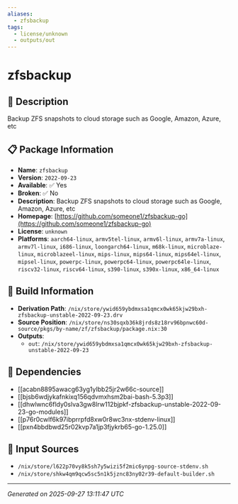 ```yaml
---
aliases:
  - zfsbackup
tags:
  - license/unknown
  - outputs/out
---
```


# zfsbackup

## 📝 Description

Backup ZFS snapshots to cloud storage such as Google, Amazon, Azure, etc

## 📋 Package Information

- **Name**: `zfsbackup`
- **Version**: `2022-09-23`
- **Available**: ✅ Yes
- **Broken**: ✅ No
- **Description**: Backup ZFS snapshots to cloud storage such as Google, Amazon, Azure, etc
- **Homepage**: [https://github.com/someone1/zfsbackup-go](https://github.com/someone1/zfsbackup-go)
- **License**: `unknown`
- **Platforms**: `aarch64-linux`, `armv5tel-linux`, `armv6l-linux`, `armv7a-linux`, `armv7l-linux`, `i686-linux`, `loongarch64-linux`, `m68k-linux`, `microblaze-linux`, `microblazeel-linux`, `mips-linux`, `mips64-linux`, `mips64el-linux`, `mipsel-linux`, `powerpc-linux`, `powerpc64-linux`, `powerpc64le-linux`, `riscv32-linux`, `riscv64-linux`, `s390-linux`, `s390x-linux`, `x86_64-linux`

## 🔧 Build Information

- **Derivation Path**: `/nix/store/ywid659ybdmxsa1qmcx0wk65kjw29bxh-zfsbackup-unstable-2022-09-23.drv`
- **Source Position**: `/nix/store/ns30sqxb36k8jrds8z18rv96bpnwc60d-source/pkgs/by-name/zf/zfsbackup/package.nix:30`
- **Outputs**:
  - `out`:  `/nix/store/ywid659ybdmxsa1qmcx0wk65kjw29bxh-zfsbackup-unstable-2022-09-23`

## 🔗 Dependencies

- [[acabn8895awacg63yg1ylbb25jr2w66c-source]]
- [[bjsb6wdjykafnkixq156qdvmxhsm2bai-bash-5.3p3]]
- [[dhwlwnc6fldy0slva3gw8lrw112bjpkf-zfsbackup-unstable-2022-09-23-go-modules]]
- [[p76r0cwlf6k97ibprrpfd8xw0r8wc3nx-stdenv-linux]]
- [[pxn4bbdbwd25r02kvp7a1jp3fjykrb65-go-1.25.0]]

## 📁 Input Sources

- `/nix/store/l622p70vy8k5sh7y5wizi5f2mic6ynpg-source-stdenv.sh`
- `/nix/store/shkw4qm9qcw5sc5n1k5jznc83ny02r39-default-builder.sh`

---
*Generated on 2025-09-27 13:11:47 UTC*

